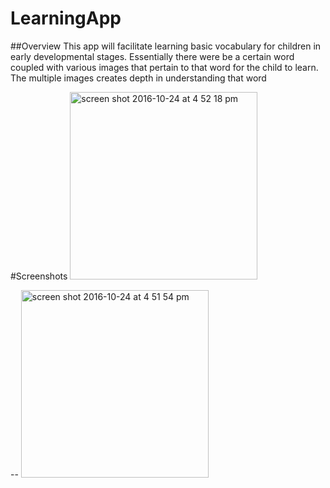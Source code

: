# LearningApp

##Overview
This app will facilitate learning basic vocabulary for children in early developmental stages. 
Essentially there were be a certain word coupled with various images that pertain to that word for the child to learn. The multiple images creates depth in understanding that word

#Screenshots
<img width="300" alt="screen shot 2016-10-24 at 4 52 18 pm" src="https://cloud.githubusercontent.com/assets/21146852/19668313/b4b9f05e-9a0b-11e6-8be9-4f25a57f9cf0.png">

--
<img width="300" alt="screen shot 2016-10-24 at 4 51 54 pm" src="https://cloud.githubusercontent.com/assets/21146852/19668314/b8975202-9a0b-11e6-8e4f-22508890d75c.png">


